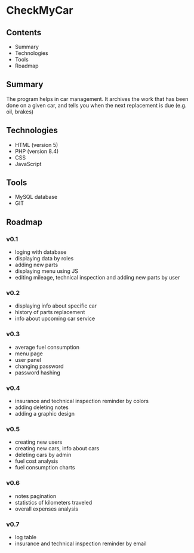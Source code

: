 # CheckMyCar

## Contents
- Summary
- Technologies
- Tools
- Roadmap

## Summary
The program helps in car management. 
It archives the work that has been done on a given car,
and tells you when the next replacement is due (e.g. oil, brakes)

## Technologies
- HTML (version 5)
- PHP (version 8.4)
- CSS
- JavaScript

## Tools
- MySQL database
- GIT

 ## Roadmap
### v0.1
- loging with database
- displaying data by roles
- adding new parts
- displaying menu using JS
- editing mileage, technical inspection and adding new parts by user

### v0.2
- displaying info about specific car
- history of parts replacement
- info about upcoming car service
  
### v0.3
- average fuel consumption
- menu page
- user panel
- changing password
- password hashing
  
### v0.4
- insurance and technical inspection reminder by colors
- adding deleting notes
- adding a graphic design

### v0.5
- creating new users
- creating new cars, info about cars
- deleting cars by admin
- fuel cost analysis
- fuel consumption charts

### v0.6
- notes pagination
- statistics of kilometers traveled
- overall expenses analysis

### v0.7
- log table
- insurance and technical inspection reminder by email
